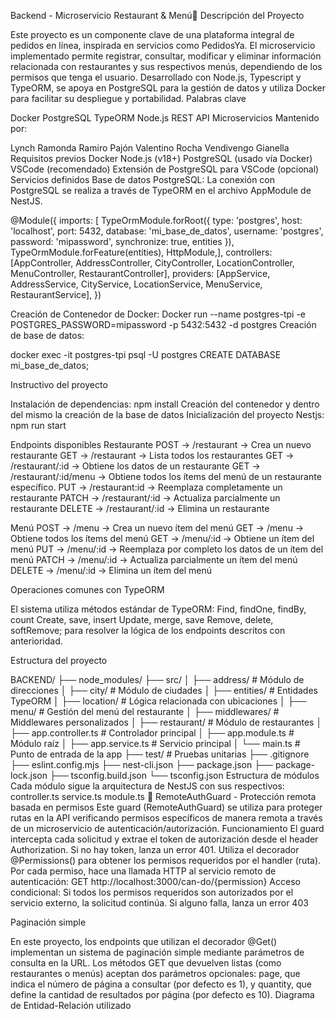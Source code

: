 Backend - Microservicio Restaurant & Menú🛵
Descripción del Proyecto

Este proyecto es un componente clave de una plataforma integral de pedidos en línea, inspirada en servicios como PedidosYa. El microservicio implementado permite registrar, consultar, modificar y eliminar información relacionada con restaurantes y sus respectivos menús, dependiendo de los permisos que tenga el usuario. Desarrollado con Node.js, Typescript y TypeORM, se apoya en PostgreSQL para la gestión de datos y utiliza Docker para facilitar su despliegue y portabilidad.
Palabras clave

Docker
 PostgreSQL 
TypeORM 
Node.js 
REST API
 Microservicios
Mantenido por:

Lynch Ramonda Ramiro 
Pajón Valentino 
Rocha Vendivengo Gianella
Requisitos previos
Docker
 Node.js (v18+) 
PostgreSQL (usado vía Docker) 
VSCode (recomendado) 
Extensión de PostgreSQL para VSCode (opcional)
Servicios definidos
Base de datos PostgreSQL: La conexión con PostgreSQL se realiza a través de TypeORM en el archivo AppModule de NestJS.

@Module({
    imports: [
        TypeOrmModule.forRoot({
            type: 'postgres',
            host: 'localhost',
            port: 5432,
            database: 'mi_base_de_datos',
            username: 'postgres',
            password: 'mipassword',
            synchronize: true,
            entities
        }),
        TypeOrmModule.forFeature(entities),
        HttpModule,],
    controllers: [AppController, AddressController, CityController, LocationController, MenuController, RestaurantController],
    providers: [AppService, AddressService, CityService, LocationService, MenuService, RestaurantService],
})

Creación de Contenedor de Docker:
Docker run --name postgres-tpi -e POSTGRES_PASSWORD=mipassword -p 5432:5432 -d postgres
Creación de base de datos:

docker exec -it postgres-tpi  psql -U postgres 
CREATE DATABASE mi_base_de_datos;

Instructivo del proyecto

Instalación de dependencias: npm install 
Creación del contenedor y dentro del mismo la creación de la base de datos
Inicialización del proyecto Nestjs: npm run start



Endpoints disponibles
Restaurante 
POST → /restaurant → Crea un nuevo restaurante
 GET → /restaurant → Lista todos los restaurantes 
GET → /restaurant/:id → Obtiene los datos de un restaurante
GET → /restaurant/:id/menu → Obtiene todos los ítems del menú de un restaurante específico. PUT → /restaurant:id → Reemplaza completamente un restaurante 
PATCH → /restaurant/:id → Actualiza parcialmente un restaurante 
DELETE → /restaurant/:id → Elimina un restaurante

Menú 
POST → /menu → Crea un nuevo ítem del menú 
GET → /menu → Obtiene todos los ítems del menú 
GET → /menu/:id → Obtiene un ítem del menú 
PUT → /menu/:id → Reemplaza por completo los datos de un ítem del menú 
PATCH → /menu/:id → Actualiza parcialmente un ítem del menú 
DELETE → /menu/:id → Elimina un ítem del menú



Operaciones comunes con TypeORM

El sistema utiliza métodos estándar de TypeORM: Find, findOne, findBy, count Create, save, insert Update, merge, save Remove, delete, softRemove; para resolver la lógica de los endpoints descritos con anterioridad.

Estructura del proyecto

BACKEND/
├── node_modules/
├── src/
│ ├── address/ # Módulo de direcciones
│ ├── city/ # Módulo de ciudades
│ ├── entities/ # Entidades TypeORM
│ ├── location/ # Lógica relacionada con ubicaciones
│ ├── menu/ # Gestión del menú del restaurante
│ ├── middlewares/ # Middlewares personalizados
│ ├── restaurant/ # Módulo de restaurantes
│ ├── app.controller.ts # Controlador principal
│ ├── app.module.ts # Módulo raíz
│ ├── app.service.ts # Servicio principal
│ └── main.ts # Punto de entrada de la app
├── test/ # Pruebas unitarias
├── .gitignore
├── eslint.config.mjs
├── nest-cli.json
├── package.json
├── package-lock.json
├── tsconfig.build.json
└── tsconfig.json
Estructura de módulos
Cada módulo sigue la arquitectura de NestJS con sus respectivos:
controller.ts
service.ts
module.ts 
🔐 RemoteAuthGuard - Protección remota basada en permisos
Este guard (RemoteAuthGuard) se utiliza para proteger rutas en la API verificando permisos específicos de manera remota a través de un microservicio de autenticación/autorización.
Funcionamiento 
El guard intercepta cada solicitud y extrae el token de autorización desde el header Authorization. Si no hay token, lanza un error 401.
Utiliza el decorador @Permissions() para obtener los permisos requeridos por el handler (ruta). Por cada permiso, hace una llamada HTTP al servicio remoto de autenticación:
GET http://localhost:3000/can-do/{permission}
Acceso condicional:
Si todos los permisos requeridos son autorizados por el servicio externo, la solicitud continúa.
Si alguno falla, lanza un error 403


Paginación simple

En este proyecto, los endpoints que utilizan el decorador @Get() implementan un sistema de paginación simple mediante parámetros de consulta en la URL. Los métodos GET que devuelven listas (como restaurantes o menús) aceptan dos parámetros opcionales: page, que indica el número de página a consultar (por defecto es 1), y quantity, que define la cantidad de resultados por página (por defecto es 10).
Diagrama de Entidad-Relación utilizado